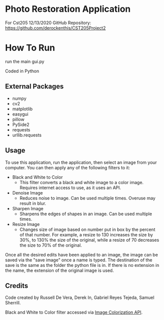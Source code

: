 # Photo Restoration Application
For Cst205
12/13/2020
GitHub Repository: https://github.com/derockenthis/CST205Project2


# How To Run
run the main gui.py


Coded in Python


## External Packages

- numpy 
- cv2 
- matplotlib
- easygui 
- pillow 
- PySide2 
- requests 
- urllib.requests

## Usage
To use this application, run the application, then select an image from your computer. You can then apply any of the following filters to it:


- Black and White to Color
    - This filter converts a black and white image to a color image. Requires internet access to use, as it uses an API.
- Denoise Image
    - Reduces noise to image. Can be used multiple times. Overuse may result in blur.
- Sharpen Image
    - Sharpens the edges of shapes in an image. Can be used multiple times.
- Resize Image
    - Changes size of image based on number put in box by the percent of that number. For example, a resize to 130 increases the size by 30%, to 130% the size of the original, while a resize of 70 decreases the size to 70% of the original.

Once all the desired edits have been applied to an image, the image can be saved via the "save image" once a name is typed. The destination of the save is the same as the folder the python file is in. If there is no extension in the name, the extension of the original image is used.

## Credits 
Code created by Russell De Vera, Derek In, Gabriel Reyes Tejeda, Samuel Sherrill.


 Black and White to Color filter accessed via [Image Colorization API](https://deepai.org/machine-learning-model/colorizer).
